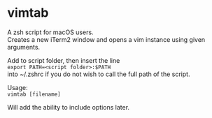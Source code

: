 # vimtab
A zsh script for macOS users.  
Creates a new iTerm2 window and opens a vim instance using given arguments. 

Add to script folder, then insert the line  
`export PATH=<script folder>:$PATH`  
into ~/.zshrc if you do not wish to call the full path of the script.

Usage:  
`vimtab [filename]` 

Will add the ability to include options later.
